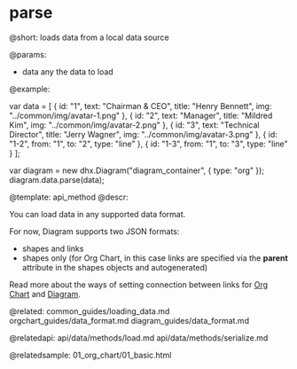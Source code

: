 parse
=========

@short:
	loads data from a local data source 

@params:

- data			any 		the data to load


@example:

var data = [
	{
		id: "1",
		text: "Chairman & CEO",
		title: "Henry Bennett",
		img: "../common/img/avatar-1.png"
	},
	{
		id: "2",
		text: "Manager",
		title: "Mildred Kim",
		img: "../common/img/avatar-2.png"
	},
	{
		id: "3",
		text: "Technical Director",
		title: "Jerry Wagner",
		img: "../common/img/avatar-3.png"
	},
	{ id: "1-2", from: "1", to: "2", type: "line" },
	{ id: "1-3", from: "1", to: "3", type: "line" }
];

var diagram = new dhx.Diagram("diagram_container", { type: "org" });
diagram.data.parse(data);


@template:	api_method
@descr:

You can load data in any supported data format. 

For now, Diagram supports two JSON formats:

- shapes and links
- shapes only (for Org Chart, in this case links are specified via the **parent** attribute in the shapes objects and autogenerated)

Read more about the ways of setting connection between links for [Org Chart](orgchart_guides/data_format.md#connectionsbetweenshapes) and [Diagram](diagram_guides/data_format.md#connectionsbetweenshapes).

@related:
	common_guides/loading_data.md
    orgchart_guides/data_format.md
    diagram_guides/data_format.md
    
@relatedapi:
	api/data/methods/load.md
    api/data/methods/serialize.md
    
@relatedsample:
	01_org_chart/01_basic.html